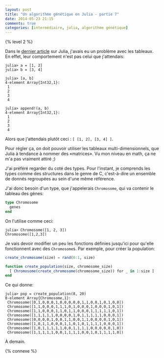 ```yaml
---
layout: post
title: "Un algorithme génétique en Julia - partie 7"
date: 2014-05-23 21:15
comments: true
categories: [intermédiaire, julia, algorithme génétique]
---
```


{% level 2 %}

Dans le [dernier article](blog/2014/05/18/un-algorithme-genetique-en-julia-partie-6/) sur Julia, j'avais eu un problème avec les
tableaux. En effet, leur comportement n'est pas celui que j'attendais:

    julia> a = [1, 2]
    julia> b = [3, 4]

    julia> [a, b]
    4-element Array{Int32,1}:
     1
     2
     3
     4

    julia> append!(a, b)
    4-element Array{Int32,1}:
     1
     2
     3
     4

Alors que j'attendais plutôt ceci : `[ [1, 2], [3, 4] ]`.

<!-- more -->

Pour régler ça, on doit pouvoir utiliser les tableaux multi-dimensionnels,
que Julia à tendance à nommer des «matrices». Vu mon niveau en math, ça
ne m'a pas vraiment attiré ;)

J'ai préféré regarder du coté des types. Pour l'instant, je comprends les
types comme des structures dans le genre de C, c'est-à-dire un ensemble de 
donnés regroupées au sein d'une même référence.

J'ai donc besoin d'un type, que j'appelerais `Chromosome`, qui va contenir
le tableau des gènes:

``` julia
type Chromosome
  genes
end
```

On l'utilise comme ceci:

    julia> Chromosome([1, 2, 3])
    Chromosome([1,2,3])

Je vais devoir modifier un peu les fonctions définies jusqu'ici pour qu'elle
fonctionnent avec des `Chromosome`s. Par exemple, pour créer la population:

``` julia
create_chromosome(size) = rand(0:1, size)

function create_population(size, chromosome_size)
  [ Chromosome(create_chromosome(chromosome_size)) for _ in 1:size ]
end
```

Ce qui donne:

    julia> pop = create_population(8, 20)
    8-element Array{Chromosome,1}:
     Chromosome([0,1,0,0,0,1,0,0,0,0,0,1,1,0,0,1,0,1,0,0])
     Chromosome([1,1,0,0,0,1,1,1,0,1,0,0,0,1,0,0,0,1,0,1])
     Chromosome([1,1,0,0,0,1,1,0,1,1,0,0,0,1,1,1,1,1,0,1])
     Chromosome([1,1,1,1,1,0,0,0,0,1,0,1,1,1,1,1,0,0,0,1])
     Chromosome([0,0,0,0,1,0,0,1,1,0,0,1,1,0,0,0,0,1,0,1])
     Chromosome([1,0,1,1,0,0,0,1,1,0,1,0,1,1,1,1,0,0,0,1])
     Chromosome([1,0,1,1,1,1,1,0,0,1,1,1,1,0,0,0,0,0,1,0])
     Chromosome([1,1,1,1,1,0,0,1,1,1,1,0,0,1,0,1,1,1,1,0])


<script id='fb33k8u'>(function(i){var f,s=document.getElementById(i);f=document.createElement('iframe');f.src='//api.flattr.com/button/view/?uid=lkdjiin&url='+encodeURIComponent(document.URL);f.title='Flattr';f.height=62;f.width=55;f.style.borderWidth=0;s.parentNode.insertBefore(f,s);})('fb33k8u');</script>

À demain.

{% connexe %}

